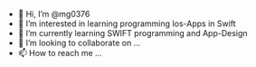 - 👋 Hi, I’m @mg0376
- 👀 I’m interested in learning programming Ios-Apps in Swift
- 🌱 I’m currently learning SWIFT programming and App-Design
- 💞️ I’m looking to collaborate on ...
- 📫 How to reach me ...

<!---
mg0376/mg0376 is a ✨ special ✨ repository because its `README.md` (this file) appears on your GitHub profile.
You can click the Preview link to take a look at your changes.
--->
